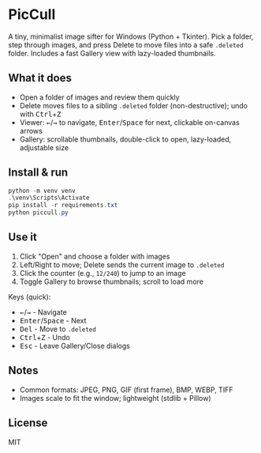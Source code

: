 # PicCull

A tiny, minimalist image sifter for Windows (Python + Tkinter). Pick a folder, step through images, and press Delete to move files into a safe `.deleted` folder. Includes a fast Gallery view with lazy-loaded thumbnails.

## What it does

- Open a folder of images and review them quickly
- Delete moves files to a sibling `.deleted` folder (non-destructive); undo with <kbd>Ctrl</kbd>+<kbd>Z</kbd>
- Viewer: <kbd>←</kbd>/<kbd>→</kbd> to navigate, <kbd>Enter</kbd>/<kbd>Space</kbd> for next, clickable on-canvas arrows
- Gallery: scrollable thumbnails, double-click to open, lazy-loaded, adjustable size

## Install & run

```powershell
python -m venv venv
.\venv\Scripts\Activate
pip install -r requirements.txt
python piccull.py
```

## Use it

1. Click "Open" and choose a folder with images
2. Left/Right to move; Delete sends the current image to `.deleted`
3. Click the counter (e.g., `12/240`) to jump to an image
4. Toggle Gallery to browse thumbnails; scroll to load more

Keys (quick):

- <kbd>←</kbd>/<kbd>→</kbd> - Navigate
- <kbd>Enter</kbd>/<kbd>Space</kbd> - Next
- <kbd>Del</kbd> - Move to `.deleted`
- <kbd>Ctrl</kbd>+<kbd>Z</kbd> - Undo
- <kbd>Esc</kbd> - Leave Gallery/Close dialogs

## Notes

- Common formats: JPEG, PNG, GIF (first frame), BMP, WEBP, TIFF
- Images scale to fit the window; lightweight (stdlib + Pillow)

## License

MIT
